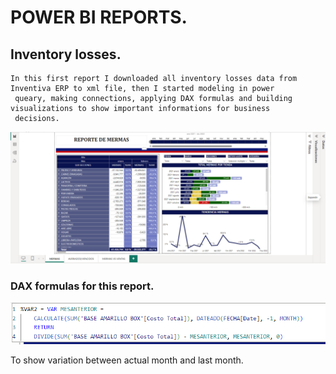 # POWER BI REPORTS.

## Inventory losses.

    In this first report I downloaded all inventory losses data from Inventiva ERP to xml file, then I started modeling in power
     queary, making connections, applying DAX formulas and building visualizations to show important informations for business 
     decisions.

![alt text](image.png)

### DAX formulas for this report. ###

![alt text](image-1.png)

To show variation between actual month and last month.